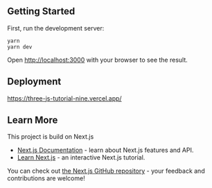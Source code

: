 ## Getting Started

First, run the development server:

```
yarn
yarn dev
```

Open [http://localhost:3000](http://localhost:3000) with your browser to see the result.

## Deployment

https://three-js-tutorial-nine.vercel.app/

## Learn More

This project is build on Next.js

- [Next.js Documentation](https://nextjs.org/docs) - learn about Next.js features and API.
- [Learn Next.js](https://nextjs.org/learn) - an interactive Next.js tutorial.

You can check out [the Next.js GitHub repository](https://github.com/vercel/next.js/) - your feedback and contributions are welcome!
